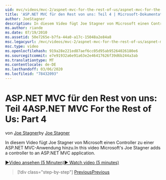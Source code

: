 ```yaml
---
uid: mvc/videos/mvc-2/aspnet-mvc-for-the-rest-of-us/aspnet-mvc-for-the-rest-of-us-part-4
title: 'ASP.NET MVC für den Rest von uns: Teil 4 | Microsoft-Dokumentation'
author: JoeStagner
description: In diesem Video fügt Joe Stagner von Microsoft einen Controller zu einer ASP.NET MVC-Anwendung hinzu.
ms.author: riande
ms.date: 07/19/2010
ms.assetid: 50e7265e-b7fa-44a0-a17c-15048a2e84a8
msc.legacyurl: /mvc/videos/mvc-2/aspnet-mvc-for-the-rest-of-us/aspnet-mvc-for-the-rest-of-us-part-4
msc.type: video
ms.openlocfilehash: 919a28e221ed87aef6cc05d95ab95264026180e6
ms.sourcegitcommit: e7e91932a6e91a63e2e46417626f39d6b244a3ab
ms.translationtype: MT
ms.contentlocale: de-DE
ms.lasthandoff: 03/06/2020
ms.locfileid: "78432093"
---
```

# <a name="aspnet-mvc-for-the-rest-of-us-part-4"></a><span data-ttu-id="9f59a-103">ASP.NET MVC für den Rest von uns: Teil 4</span><span class="sxs-lookup"><span data-stu-id="9f59a-103">ASP.NET MVC For the Rest of Us: Part 4</span></span>

<span data-ttu-id="9f59a-104">von [Joe Stagner](https://github.com/JoeStagner)</span><span class="sxs-lookup"><span data-stu-id="9f59a-104">by [Joe Stagner](https://github.com/JoeStagner)</span></span>

<span data-ttu-id="9f59a-105">In diesem Video fügt Joe Stagner von Microsoft einen Controller zu einer ASP.NET MVC-Anwendung hinzu.</span><span class="sxs-lookup"><span data-stu-id="9f59a-105">In this video Microsoft's Joe Stagner adds a controller to an ASP.NET MVC application.</span></span>

[<span data-ttu-id="9f59a-106">&#9654;Video ansehen (5 Minuten)</span><span class="sxs-lookup"><span data-stu-id="9f59a-106">&#9654; Watch video (5 minutes)</span></span>](https://channel9.msdn.com/Blogs/ASP-NET-Site-Videos/aspnet-mvc-for-the-rest-of-us-part-4)

> [!div class="step-by-step"]
> [<span data-ttu-id="9f59a-107">Previous</span><span class="sxs-lookup"><span data-stu-id="9f59a-107">Previous</span></span>](aspnet-mvc-for-the-rest-of-us-part-3.md)
